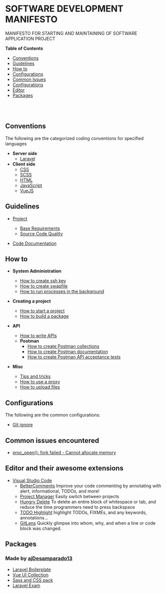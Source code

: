 # SOFTWARE DEVELOPMENT MANIFESTO

MANIFESTO FOR STARTING AND MAINTAINING OF SOFTWARE APPLICATION PROJECT

**Table of Contents**

- [ Conventions ](#conventions)
- [ Guidelines ](#guidelines)
- [ How to ](#how-to)
- [ Configurations ](#conventions)
- [ Common Issues ](#conventions)
- [ Configurations ](#conventions)
- [ Editor ](#editor)
- [ Packages ](#packages)

<br>
<br>

## Conventions<a name="conventions"></a>

The following are the categorized coding conventions for specified languages

- **Server side**
  - [Laravel](conventions/Laravel.md)
- **Client side**
  - [CSS](conventions/CSS.md)
  - [SCSS](conventions/SCSS.md)
  - [HTML](conventions/HTML.md)
  - [JavaScript](conventions/Javascript.md)
  - [VueJS](conventions/VueJS.md)

## Guidelines<a name="guidelines"></a>

- [ Project ](guidelines/project.md)

  - [Base Requirements](guidelines/project.md#base-requirements)
  - [Source Code Quality](guidelines/project.md#source-code-quality)

- [ Code Documentation ](guidelines/code-documentation.md)

## How to <a name="how-to"></a>

- **System Administration**

  - [How to create ssh key](how-to/system_administration/how-to-create-ssh-key.md)
  - [How to create swapfile](how-to/system_administration/how-to-create-swapfile.md)
  - [How to run processes in the background](how-to/system_administration/how-to-run-process.md)

- **Creating a project**

  - [How to start a project](https://github.com/nodes-vapor/readme/blob/master/Documentation/how-to-start-a-project.md)
  - [How to build a package](https://github.com/nodes-vapor/readme/blob/master/Documentation/how-to-build-a-package.md)

- **API**

  - [How to write APIs](https://github.com/nodes-vapor/readme/blob/master/Documentation/how-to-write-apis.md)
  - **Postman**
    - [How to create Postman collections](https://github.com/nodes-vapor/readme/blob/master/Documentation/how-to-create-postman-collections.md)
    - [How to create Postman documentation](https://github.com/nodes-vapor/readme/blob/master/Documentation/how-to-create-postman-documentation.md)
    - [How to create Postman API acceptance tests](https://github.com/nodes-vapor/readme/blob/master/Documentation/how-to-create-postman-tests.md)

- **Misc**
  - [Tips and tricks](https://github.com/nodes-vapor/readme/blob/master/Documentation/tips-and-tricks.md)
  - [How to use a proxy](https://github.com/nodes-vapor/readme/blob/master/Documentation/how-to-use-a-proxy.md)
  - [How to upload files](https://github.com/nodes-vapor/readme/blob/master/Documentation/how-to-upload-files.md)

## Configurations <a name="configurations"></a>

The following are the common configurations:

- [ Git ignore ](configurations/GitIgnore.md)

## Common issues encountered <a name="common-issues"></a>

- [proc_open(): fork failed - Cannot allocate memory](common_issues/proc_open.md)

## Editor and their awesome extensions <a name="editor"></a>

- [ Visual Studio Code ](https://code.visualstudio.com/)
  - [BetterComments](https://marketplace.visualstudio.com/items?itemName=aaron-bond.better-comments) Improve your code commenting by annotating with alert, informational, TODOs, and more!
  - [Project Manager](https://marketplace.visualstudio.com/items?itemName=alefragnani.project-manager) Easily switch between projects
  - [Hungry Delete](https://marketplace.visualstudio.com/items?itemName=jasonlhy.hungry-delete) To delete an entire block of whitespace or tab, and reduce the time programmers need to press backspace
  - [TODO Highlight](https://marketplace.visualstudio.com/items?itemName=wayou.vscode-todo-highlight) highlight TODOs, FIXMEs, and any keywords, annotations...
  - [GitLens](https://gitlens.amod.io/) Quickly glimpse into whom, why, and when a line or code block was changed.

## Packages <a name="packages"></a>

### Made by [ajDesamparado13](https://github.com/ajDesamparado13)

- [Laravel Boilerplate](https://github.com/ajDesamparado13/j-laravel-vue-boilerplate)
- [Vue UI Collection](https://github.com/ajDesamparado13/j-ui)
- [Sass and CSS pack](https://github.com/ajDesamparado13/css-pack)
- [Laravel Exam](https://github.com/ajDesamparado13/laravel-exam)
